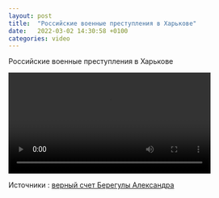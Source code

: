 ```yaml
---
layout: post
title:  "Российские военные преступления в Харькове"
date:   2022-03-02 14:30:58 +0100
categories: video
---
```


Российские военные преступления в Харькове


<video controls width="400">
    <source src="./assets/videos/Putin-crime-in-Kharkiv.webm"
            type="video/webm">
    <source src="./assets/videos/Putin-crime-in-Kharkiv.mp4"
            type="video/mp4">
    Sorry, your browser doesn't support embedded videos.
</video>

<!--<iframe width="560" height="315" src="https://www.youtube.com/embed/YYJCODB0cLM" title="YouTube video player" frameborder="0" allow="accelerometer; autoplay; clipboard-write; encrypted-media; gyroscope; picture-in-picture" allowfullscreen></iframe>-->

Источники : <a href="https://twitter.com/nftsplanet/status/1499023547402002432">верный счет Берегулы Александра</a>